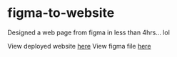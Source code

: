 # figma-to-website
Designed a web page from figma in less than 4hrs... lol

View deployed website <a href="https://tolu-ijiola.github.io/figma-to-website/">here</a>
View figma file <a href="https://www.figma.com/file/6NvZxIflQ6RBd3gVIYduGB/Boldo---Edgar-Allan-(Community)?node-id=48%3A377">here</a>
